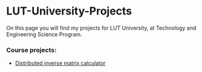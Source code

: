 # LUT-University-Projects
On this page you will find my projects for LUT University, at Technology and Engineering Science Program.

### Course projects:

* [Distributed inverse matrix calculator](https://github.com/EvgenJY2K2/LUT-University-Projects/blob/main/Matrix%20calculator.md)  
